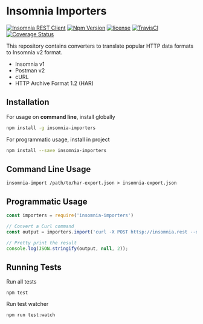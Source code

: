 # Insomnia Importers

[![Insomnia REST Client](https://img.shields.io/badge/maintainer-Insomnia-purple.svg?colorB=6e60cc)](https://insomnia.rest)
[![Npm Version](https://img.shields.io/npm/v/insomnia-importers.svg)](https://www.npmjs.com/package/insomnia-importers)
[![license](https://img.shields.io/github/license/getinsomnia/importers.svg)]()
[![TravisCI](https://api.travis-ci.org/getinsomnia/importers.svg?branch=master)](https://travis-ci.org/getinsomnia/importers)
[![Coverage Status](https://coveralls.io/repos/github/getinsomnia/importers/badge.svg?branch=master)](https://coveralls.io/github/getinsomnia/importers?branch=master)

This repository contains converters to translate popular HTTP data formats to
Insomnia v2 format.

- Insomnia v1
- Postman v2
- cURL
- HTTP Archive Format 1.2 (HAR)

## Installation

For usage on **command line**, install globally

```bash
npm install -g insomnia-importers
```

For programmatic usage, install in project
 
```bash
npm install --save insomnia-importers
```

## Command Line Usage

```shell
insomnia-import /path/to/har-export.json > insomnia-export.json
```

## Programmatic Usage

```javascript
const importers = require('insomnia-importers')

// Convert a Curl command
const output = importers.import('curl -X POST httsp://insomnia.rest --data "Cool!"')

// Pretty print the result
console.log(JSON.stringify(output, null, 2));
```

## Running Tests

Run all tests

```shell
npm test
```

Run test watcher

```shell
npm run test:watch
```
